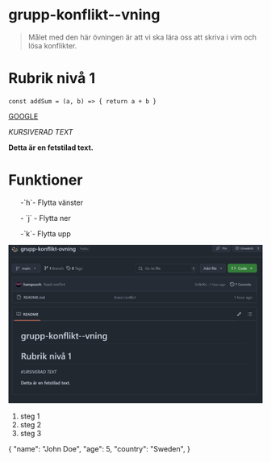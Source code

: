 # grupp-konflikt--vning
> Målet med den här övningen är att vi ska lära oss att skriva i vim och lösa konflikter.
# Rubrik nivå 1

``
const addSum = (a, b) => {
    return a + b
}
``

[GOOGLE](https://www.google.se/)

*KURSIVERAD TEXT*

**Detta är en fetstilad text.**
# Funktioner
<ul>-`h`- Flytta vänster</ul>
<ul>- `j` - Flytta ner</ul>
<ul>-`k`- Flytta upp</ul>

[^1]: "Teknisk term"



![Image of the project UI](./imageprojectui.png)

1. steg 1
2. steg 2
3. steg 3

{
    "name": "John Doe",
    "age": 5,
    "country": "Sweden",
}
